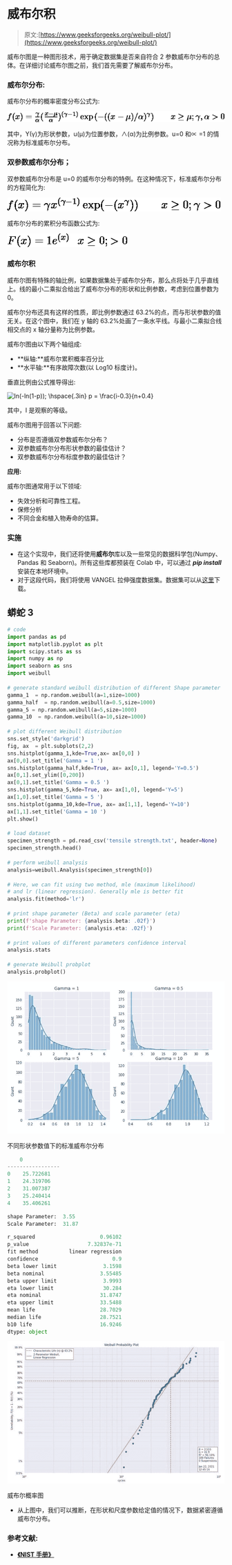 # 威布尔积

> 原文:[https://www.geeksforgeeks.org/weibull-plot/](https://www.geeksforgeeks.org/weibull-plot/)

威布尔图是一种图形技术，用于确定数据集是否来自符合 2 参数威布尔分布的总体。在详细讨论威布尔图之前，我们首先需要了解威布尔分布。

### 威布尔分布:

威布尔分布的概率密度分布公式为:

![f(x) = \frac{\gamma} {\alpha} (\frac{x-\mu} {\alpha})^{(\gamma - 1)}\exp{(-((x-\mu)/\alpha)^{\gamma})} \hspace{.3in}  x \ge \mu; \gamma, \alpha > 0](img/72e5cbafcae8602d37a42223a2e1d73f.png "Rendered by QuickLaTeX.com")

其中，Y(γ)为形状参数，u(μ)为位置参数，∧(α)为比例参数。u=0 和∝ =1 的情况称为标准威布尔分布。

### 双参数威布尔分布；

双参数威布尔分布是 u=0 的威布尔分布的特例。在这种情况下，标准威布尔分布的方程简化为:

![f(x) = \gamma x^{(\gamma - 1)}\exp(-(x^{\gamma})) \hspace{.3in} x \ge 0; \gamma > 0](img/5b46a41a20d921f39ee7b5daac490fe4.png "Rendered by QuickLaTeX.com")

威布尔分布的累积分布函数公式为:

![F(x)=1−e^{−(xγ)} \hspace{.1in}x\ge 0;γ>0](img/9b05d1daa4ffe40701b4bdf320a485e9.png "Rendered by QuickLaTeX.com")

### **威布尔积**

威布尔图有特殊的轴比例，如果数据集处于威布尔分布，那么点将处于几乎直线上。线的最小二乘拟合给出了威布尔分布的形状和比例参数，考虑到位置参数为 0。

威布尔分布还具有这样的性质，即比例参数通过 63.2%的点，而与形状参数的值无关。在这个图中，我们在 y 轴的 63.2%处画了一条水平线。与最小二乘拟合线相交点的 x 轴分量称为比例参数。

威布尔图由以下两个轴组成:

*   **纵轴:**威布尔累积概率百分比
*   **水平轴:**有序故障次数(以 Log10 标度计)。

垂直比例由公式推导得出:

![ln(-ln(1-p)); \hspace{.3in} p = \frac{i-0.3}{n+0.4}](img/248ff0b6e6db8774588d035ad848325b.png "Rendered by QuickLaTeX.com")

其中，I 是观察的等级。

威布尔图用于回答以下问题:

*   分布是否遵循双参数威布尔分布？
*   双参数威布尔分布形状参数的最佳估计？
*   双参数威布尔分布标度参数的最佳估计？

**应用:**

威布尔图通常用于以下领域:

*   失效分析和可靠性工程。
*   保修分析
*   不同合金和植入物寿命的估算。

### **实施**

*   在这个实现中，我们还将使用**威布尔**库以及一些常见的数据科学包(Numpy、Pandas 和 Seaborn)。所有这些库都预装在 Colab 中，可以通过 ***pip install*** 安装在本地环境中。
*   对于这段代码，我们将使用 VANGEL 拉伸强度数据集。数据集可以从[这里](https://www.itl.nist.gov/div898/software/dataplot/data/VANGEL5.DAT)下载。

## 蟒蛇 3

```py
# code
import pandas as pd
import matplotlib.pyplot as plt
import scipy.stats as ss
import numpy as np
import seaborn as sns
import weibull

# generate standard weibull distribution of different Shape parameter
gamma_1  = np.random.weibull(a=1,size=1000)
gamma_half  = np.random.weibull(a=0.5,size=1000)
gamma_5 = np.random.weibull(a=5,size=1000)
gamma_10  = np.random.weibull(a=10,size=1000)

# plot different Weibull distribution
sns.set_style('darkgrid')
fig, ax  = plt.subplots(2,2)
sns.histplot(gamma_1,kde=True,ax= ax[0,0] )
ax[0,0].set_title('Gamma = 1 ')
sns.histplot(gamma_half,kde=True, ax= ax[0,1], legend='Y=0.5')
ax[0,1].set_ylim([0,200])
ax[0,1].set_title('Gamma = 0.5 ')
sns.histplot(gamma_5,kde=True, ax= ax[1,0], legend='Y=5')
ax[1,0].set_title('Gamma = 5 ')
sns.histplot(gamma_10,kde=True, ax= ax[1,1], legend='Y=10')
ax[1,1].set_title('Gamma = 10 ')
plt.show()

# load dataset
specimen_strength = pd.read_csv('tensile strength.txt', header=None)
specimen_strength.head()

# perform weibull analysis
analysis=weibull.Analysis(specimen_strength[0])

# Here, we can fit using two method, mle (maximum likelihood)
# and lr (linear regression). Generally mle is better fit
analysis.fit(method='lr')

# print shape parameter (Beta) and scale parameter (eta)
print(f'shape Parameter: {analysis.beta: .02f}')
print(f'Scale Parameter: {analysis.eta: .02f}')

# print values of different parameters confidence interval
analysis.stats

# generate Weibull probplot
analysis.probplot()
```

![](img/6fea75686b15f1eff02f5ee1bfa3b804.png)

不同形状参数值下的标准威布尔分布

```py
    0
-----------------
0    25.722681
1    24.319706
2    31.007387
3    25.240414
4    35.406261
```

```py
shape Parameter:  3.55
Scale Parameter:  31.87
```

```py
r_squared                     0.96102
p_value                   7.32837e-71
fit method          linear regression
confidence                        0.9
beta lower limit               3.1598
beta nominal                  3.55485
beta upper limit               3.9993
eta lower limit                30.284
eta nominal                   31.8747
eta upper limit               33.5488
mean life                     28.7029
median life                   28.7521
b10 life                      16.9246
dtype: object
```

![](img/cf4ff4cedbe20e7fbd5a21a64b48f165.png)

威布尔概率图

*   从上图中，我们可以推断，在形状和尺度参数给定值的情况下，数据紧密遵循威布尔分布。

### **参考文献:**

*   [**《NIST 手册》**](https://www.itl.nist.gov/div898/handbook/eda/section3/weibplot.htm)